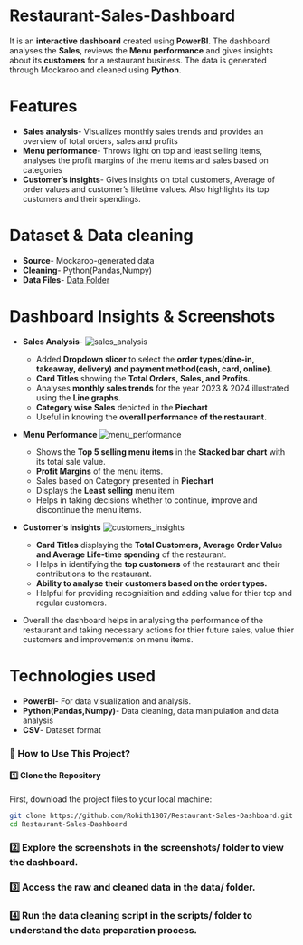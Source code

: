 # Restaurant-Sales-Dashboard
It is an **interactive dashboard** created using **PowerBI**. The dashboard analyses the **Sales**, reviews the **Menu performance** and gives insights about its **customers** for a restaurant business. The data is generated through Mockaroo and cleaned using **Python**.
# Features
- **Sales analysis**- Visualizes monthly sales trends and provides an overview of total orders, sales and profits
- **Menu performance**- Throws light on top and least selling items, analyses the profit margins of the menu items and sales based on categories
- **Customer’s insights**- Gives insights on total customers, Average of order values and customer’s lifetime values. Also highlights its top customers and their spendings.
# Dataset & Data cleaning
- **Source**- Mockaroo-generated data
- **Cleaning**- Python(Pandas,Numpy)
- **Data Files**- <a href=https://github.com/Rohith1807/Restaurant-Sales-Dashboard/tree/main/data>Data Folder</a>
# Dashboard Insights & Screenshots
- **Sales Analysis**-
	![sales_analysis](https://github.com/user-attachments/assets/979c64fa-c1ec-4c91-9f1a-acf53cce405a)
  - Added **Dropdown slicer** to select the **order types(dine-in, takeaway, delivery) and payment method(cash, card, online).**
  - **Card Titles** showing the **Total Orders, Sales, and Profits.**
  - Analyses **monthly sales trends** for the year 2023 & 2024 illustrated using the **Line graphs.**
  - **Category wise Sales** depicted in the **Piechart**
  - Useful in knowing the **overall performance of the restaurant.**

- **Menu Performance**
   ![menu_performance](https://github.com/user-attachments/assets/b4bab89f-65c5-44bc-83bd-84746f254c3b)
  - Shows the **Top 5 selling menu items** in the **Stacked bar chart** with its total sale value.
  - **Profit Margins** of the menu items.
  - Sales based on Category presented in **Piechart**
  - Displays the **Least selling** menu item
  - Helps in taking decisions whether to continue, improve and discontinue the menu items.
 
- **Customer's Insights**
  ![customers_insights](https://github.com/user-attachments/assets/76951cb6-f72a-48a7-8233-7a49ff1e10f9)
  - **Card Titles** displaying the **Total Customers, Average Order Value and Average Life-time spending** of the restaurant.
  - Helps in identifying the **top customers** of the restaurant and their contributions to the restaurant.
  - **Ability to analyse their customers based on the order types.**
  - Helpful for providing recognisition and adding value for thier top and regular customers.

- Overall the dashboard helps in analysing the performance of the restaurant and taking necessary actions for thier future sales, value thier customers and improvements on menu items.

# Technologies used
- **PowerBI**- For data visualization and analysis.
- **Python(Pandas,Numpy)**- Data cleaning, data manipulation and data analysis
- **CSV**- Dataset format

### **🚀 How to Use This Project?**  

#### **1️⃣ Clone the Repository**  
First, download the project files to your local machine:  
```bash
git clone https://github.com/Rohith1807/Restaurant-Sales-Dashboard.git
cd Restaurant-Sales-Dashboard
```

### **2️⃣ Explore the screenshots in the screenshots/ folder to view the dashboard.**

### **3️⃣ Access the raw and cleaned data in the data/ folder.**

### **4️⃣ Run the data cleaning script in the scripts/ folder to understand the data preparation process.**

 
   
    

